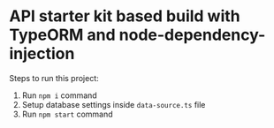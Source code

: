 # API starter kit based build with TypeORM and node-dependency-injection

Steps to run this project:

1. Run `npm i` command
2. Setup database settings inside `data-source.ts` file
3. Run `npm start` command
